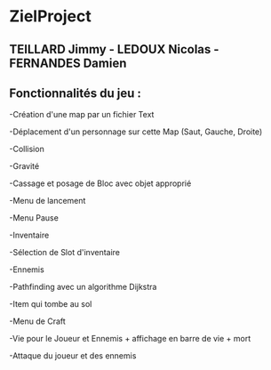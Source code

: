 # ZielProject
## TEILLARD Jimmy - LEDOUX Nicolas - FERNANDES Damien

## Fonctionnalités du jeu :

-Création d'une map par un fichier Text

-Déplacement d'un personnage sur cette Map (Saut, Gauche, Droite)

-Collision 

-Gravité

-Cassage et posage de Bloc avec objet approprié

-Menu de lancement

-Menu Pause

-Inventaire

-Sélection de Slot d'inventaire

-Ennemis

-Pathfinding avec un algorithme Dijkstra

-Item qui tombe au sol

-Menu de Craft

-Vie pour le Joueur et Ennemis + affichage en barre de vie + mort

-Attaque du joueur et des ennemis
